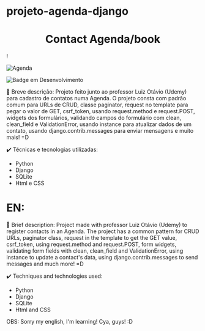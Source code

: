 # projeto-agenda-django

<h1 align="center"> Contact Agenda/book </h1>!

![Agenda](https://github.com/Joohnrios/projeto-agenda-django/assets/71901224/ef106696-6853-4ebf-b05e-7756b7c6fadf)


![Badge em Desenvolvimento](http://img.shields.io/static/v1?label=STATUS&message=EM%20DESENVOLVIMENTO&color=GREEN&style=for-the-badge)

🔨 Breve descrição:
Projeto feito junto ao professor Luiz Otávio (Udemy) para cadastro de contatos numa Agenda. O projeto consta com padrão comum para URLs de CRUD, classe paginator,
request no template para pegar o valor de GET, csrf_token, usando request.method e request.POST, widgets dos formulários, validando campos do formulário com clean,
clean_field e ValidationError, usando instance para atualizar dados de um contato, usando django.contrib.messages para enviar mensagens e muito mais! =D

✔️ Técnicas e tecnologias utilizadas:
- Python
- Django
- SQLite
- Html e CSS

# EN:

🔨 Brief description:
Project made with professor Luiz Otávio (Udemy) to register contacts in an Agenda. The project has a common pattern for CRUD URLs, paginator class,
request in the template to get the GET value, csrf_token, using request.method and request.POST, form widgets, validating form fields with clean,
clean_field and ValidationError, using instance to update a contact's data, using django.contrib.messages to send messages and much more! =D

✔️ Techniques and technologies used:
- Python
- Django
- SQLite
- Html and CSS

OBS: Sorry my english, I'm learning! Cya, guys! :D
